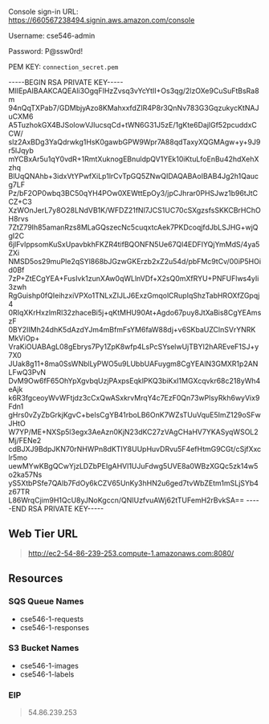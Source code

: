 Console sign-in URL: https://660567238494.signin.aws.amazon.com/console

Username: cse546-admin

Password: P@ssw0rd!

PEM KEY: `connection_secret.pem`

-----BEGIN RSA PRIVATE KEY-----
MIIEpAIBAAKCAQEAli3OgqFIHzZvsq3vYcYtII+Os3qg/2lzOXe9CuSuFtBsRa8m
94nQqTXPab7/GDMbjyAzo8KMahxxfdZIR4P8r3QnNv783G3GqzukycKtNAJuCXM6
A5TuzhokGX4BJSoIowVJIucsqCd+tWN6G31J5zE/1gKte6DajlGf52pcuddxCCW/
slz2AxBDg3YaQdrwkg1HsK0gawbGPW9Wpr7A88qdTaxyXQGMAgw+y+9J9r5lJqyb
mYCBxAr5u1qY0vdR+1RmtXuknogEBnuldpQV1YEk10iKtuLfoEnBu42hdXehXzhq
BlUqQNAhb+3idxVtYPwfXiLp1lrCvTpGQ5ZNwQIDAQABAoIBAB4Jg2h1Qaucg7LF
Pz/bF2OP0wbq3BC50qYH4POw0XEWttEpOy3/jpCJhrar0PHSJwz1b96tJtCCZ+C3
XzWOnJerL7y8O28LNdVB1K/WFDZ21fNl7JCS1UC70cSXgzsfsSKKCBrHChOH8rvs
7ZtZ79Ih85amanRzs8MLaGQszecNc5cuqxtcAek7PKDcoqjfdJbLSJHG+wjQgI2C
6jlFvIppsomKuSxUpavbkhFKZR4tifBQONFN5Ue67Ql4EDFIYQjYmMdS/4ya5ZXi
NMSD5os29muPle2qSYl868bJGzwGKErzb2xZ2u54d/pbFMc9tCv/00iP5HOid0Bf
7zP+ZtECgYEA+FusIvk1zunXAw0qWLlnVDf+X2sQ0mXfRYU+PNFUFlws4yIi3zwh
RgGuishp0fQIeihzxiVPXo1TNLxZIJLJ6ExzGmqolCRupIqShzTabHROXfZGpqj4
0RIqXKrHxzlmRl32zhaceBi5j+qKtMHU90At+Agdo67puy8JtXaBis8CgYEAmszF
0BY2IIMh24dhK5dAzdYJm4mBfmFsYM6faW88dj+v6SKbaUZClnSVrYNRKMkViOp+
VraKiOUABAgL08gEbrys7Py1ZpK8wfp4LsPcSYselwUjTBYI2hAREveF1SJ+y7X0
JUak8g11+8ma0SsWNblLyPWO5u9LUbbUAFuygm8CgYEAlN3GMXR1p2ANLFwQ3PvN
DvM9Ow6fF65OhYpXgvbqUzjPAxpsEqklPKQ3biKxI1MGXcqvkr68c218yWh4eAjk
k6R3fgceoyWvWFtjdz3cCxQwASxkrvMrqY4c7EzF0Qn73wPlsyRkh6wyVix9Fdn1
gHrs0vZyZbGrkjKgvC+beIsCgYB41rboLB6OnK7WZsTUuVquE5ImZ129oSFwJHtO
W7YP/ME+NXSp5l3egx3AeAzn0KjN23dKC27zVAgCHaHV7YKASyqWSOL2Mj/FENe2
cdBJXJ9BdpJKN70rNHWPn8dKTIY8UUpHuvDRvu5F4efHtmG9CGt/cSjfXxclr5mo
uewMYwKBgQCwYjzLDZbPEIgAHVl1UJuFdwg5UVE8a0WBzXGQc5zk14w5o2ka57Ns
yS5XtbPSfe7QAlb7FdOy6kCZV65UnKy3hHN2u6ged7tvWbZEtm1mSLjSYb4z67TR
L86WrqCjim9H1QcU8yJNoKgccn/QNIUzfvuAWj62tTUFemH2rBvkSA==
-----END RSA PRIVATE KEY-----

## Web Tier URL

> http://ec2-54-86-239-253.compute-1.amazonaws.com:8080/

## Resources

### SQS Queue Names
 - cse546-1-requests
 - cse546-1-responses

### S3 Bucket Names
 - cse546-1-images
 - cse546-1-labels

### EIP

> 54.86.239.253



